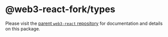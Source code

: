 # @web3-react-fork/types

Please visit the [parent `web3-react` repository](https://github.com/NoahZinsmeister/web3-react) for documentation and details on this package.
